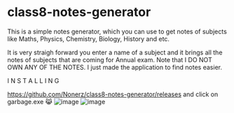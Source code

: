 # class8-notes-generator
This is a simple notes generator, which you can use to get notes of subjects like Maths, Physics, Chemistry, Biology, History and etc.





It is very straigh forward you enter a name of a subject and it brings all the notes of subjects that are coming for Annual exam.
Note that I DO NOT OWN ANY OF THE NOTES. I just made the application to find notes easier.


I N S T A L L I N G

https://github.com/Nonerz/class8-notes-generator/releases
and click on garbage.exe 😹
![image](https://user-images.githubusercontent.com/92136421/157880278-962a0bdd-b9eb-43df-bbe8-aa319a19dbc4.png)
![image](https://user-images.githubusercontent.com/92136421/157880303-d147cd1c-b20a-4f88-b42d-543611736009.png)
